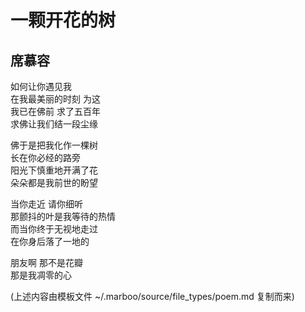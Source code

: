 # 一颗开花的树
## 席慕容

如何让你遇见我  
在我最美丽的时刻 为这  
我已在佛前 求了五百年  
求佛让我们结一段尘缘  

佛于是把我化作一棵树  
长在你必经的路旁  
阳光下慎重地开满了花  
朵朵都是我前世的盼望  

当你走近 请你细听  
那颤抖的叶是我等待的热情  
而当你终于无视地走过  
在你身后落了一地的  

朋友啊 那不是花瓣  
那是我凋零的心  

(上述内容由模板文件 ~/.marboo/source/file_types/poem.md 复制而来)
